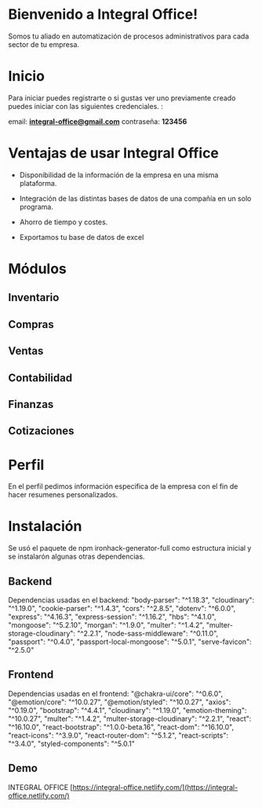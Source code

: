 # Bienvenido a Integral Office!
Somos tu aliado en automatización de procesos administrativos para cada sector de tu empresa.

# Inicio

Para iniciar puedes registrarte o si gustas ver uno previamente creado puedes iniciar con las siguientes credenciales. :

email:  **integral-office@gmail.com**
 contraseña:  **123456**
 
# Ventajas de usar Integral Office
-   Disponibilidad de la información de la empresa en una misma plataforma.
  
-   Integración de las distintas bases de datos de una compañía en un solo programa.
  
-   Ahorro de tiempo y costes.
  
-   Exportamos tu base de datos de excel

# Módulos
## Inventario

## Compras

## Ventas

## Contabilidad

## Finanzas

## Cotizaciones



# Perfil
En el perfil pedimos información especifica de la empresa con el fin de hacer resumenes personalizados.

# Instalación 

Se usó el paquete de npm ironhack-generator-full como estructura inicial y se instalarón algunas otras dependencias.

## Backend

Dependencias usadas en el backend:
"body-parser": "^1.18.3",
"cloudinary": "^1.19.0",
"cookie-parser": "^1.4.3",
"cors": "^2.8.5",
"dotenv": "^6.0.0",
"express": "^4.16.3",
"express-session": "^1.16.2",
"hbs": "^4.1.0",
"mongoose": "^5.2.10",
"morgan": "^1.9.0",
"multer": "^1.4.2",
"multer-storage-cloudinary": "^2.2.1",
"node-sass-middleware": "^0.11.0",
"passport": "^0.4.0",
"passport-local-mongoose": "^5.0.1",
"serve-favicon": "^2.5.0"


##  Frontend
Dependencias usadas en el frontend:
"@chakra-ui/core": "^0.6.0",
"@emotion/core": "^10.0.27",
"@emotion/styled": "^10.0.27",
"axios": "^0.19.0",
"bootstrap": "^4.4.1",
"cloudinary": "^1.19.0",
"emotion-theming": "^10.0.27",
"multer": "^1.4.2",
"multer-storage-cloudinary": "^2.2.1",
"react": "^16.10.0",
"react-bootstrap": "^1.0.0-beta.16",
"react-dom": "^16.10.0",
"react-icons": "^3.9.0",
"react-router-dom": "^5.1.2",
"react-scripts": "^3.4.0",
"styled-components": "^5.0.1"

##  Demo
INTEGRAL OFFICE
[https://integral-office.netlify.com/](https://integral-office.netlify.com/)
